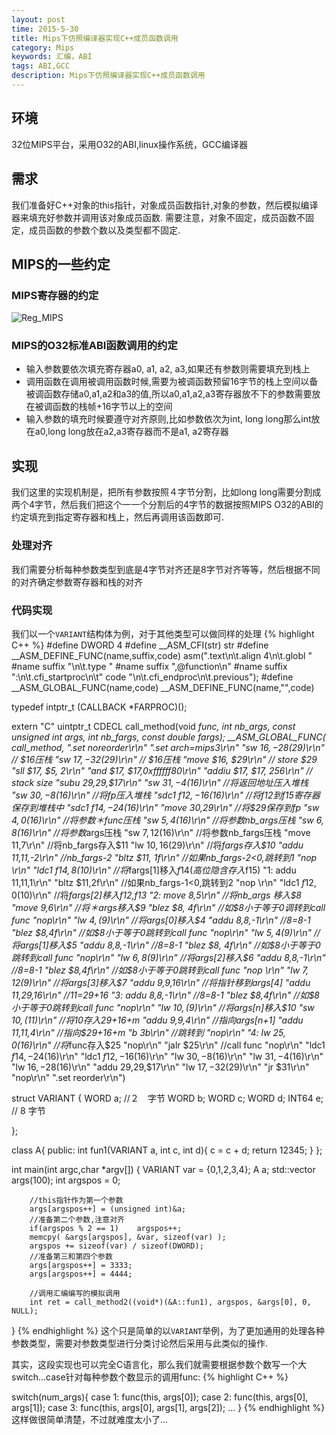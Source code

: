 ```yaml
---
layout: post
time: 2015-5-30
title: Mips下仿照编译器实现C++成员函数调用
category: Mips
keywords: 汇编，ABI
tags: ABI,GCC
description: Mips下仿照编译器实现C++成员函数调用
---
```

## 环境
32位MIPS平台，采用O32的ABI,linux操作系统，GCC编译器

## 需求
我们准备好C++对象的this指针，对象成员函数指针,对象的参数，然后模拟编译器来填充好参数并调用该对象成员函数. 需要注意，对象不固定，成员函数不固定，成员函数的参数个数以及类型都不固定.

## MIPS的一些约定

### MIPS寄存器的约定

![Reg_MIPS](http://sosohu.github.io/assets/image/posts/2015-5-30-MIPS/reg_mips.png)

### MIPS的O32标准ABI函数调用的约定
*	输入参数要依次填充寄存器a0, a1, a2, a3,如果还有参数则需要填充到栈上
*	调用函数在调用被调用函数时候,需要为被调函数预留16字节的栈上空间以备被调函数存储a0,a1,a2和a3的值,所以a0,a1,a2,a3寄存器放不下的参数需要放在被调函数的栈帧+16字节以上的空间
*	输入参数的填充时候要遵守对齐原则,比如参数依次为int, long long那么int放在a0,long long放在a2,a3寄存器而不是a1, a2寄存器

## 实现
我们这里的实现机制是，把所有参数按照４字节分割，比如long long需要分割成两个4字节，然后我们把这个一一个分割后的4字节的数据按照MIPS O32的ABI的约定填充到指定寄存器和栈上，然后再调用该函数即可.

### 处理对齐
我们需要分析每种参数类型到底是4字节对齐还是8字节对齐等等，然后根据不同的对齐确定参数寄存器和栈的对齐

### 代码实现
我们以一个`VARIANT`结构体为例，对于其他类型可以做同样的处理
{% highlight C++ %}
#define DWORD 4
#define __ASM_CFI(str) str
#define __ASM_DEFINE_FUNC(name,suffix,code) asm(".text\n\t.align 4\n\t.globl " #name suffix "\n\t.type " #name suffix ",@function\n" #name suffix ":\n\t.cfi_startproc\n\t" code "\n\t.cfi_endproc\n\t.previous");
#define __ASM_GLOBAL_FUNC(name,code) __ASM_DEFINE_FUNC(name,"",code)

typedef intptr_t (CALLBACK *FARPROC)();

extern "C" uintptr_t CDECL call_method(void *func, int nb_args, const unsigned int *args, int nb_fargs, const double* fargs);
__ASM_GLOBAL_FUNC( call_method,
					".set noreorder\r\n"
					".set arch=mips3\r\n"
					"sw $16,-28($29)\r\n" // $16压栈
					"sw $17,-32($29)\r\n" // $16压栈
					"move $16, $29\r\n" // store $29
					"sll $17, $5, 2\r\n"
					"and $17, $17,0xffffff80\r\n"
					"addiu $17, $17, 256\r\n"  // stack size
					"subu $29,$29,$17\r\n"
					"sw $31,-4($16)\r\n"   //将返回地址压入堆栈
					"sw $30,-8($16)\r\n"   //将fp压入堆栈
					"sdc1 $f12,-16($16)\r\n"  //将f12到f15寄存器保存到堆栈中
					"sdc1 $f14,-24($16)\r\n"
					"move $30,$29\r\n"       //将$29保存到fp
					"sw $4,0($16)\r\n"       //将参数＊func压栈
					"sw $5,4($16)\r\n"       //将参数nb_args压栈
					"sw $6,8($16)\r\n"       //将参数*args压栈
					"sw $7,12($16)\r\n"      //将参数nb_fargs压栈
					"move $11,$7\r\n"        //将nb_fargs存入$11
					"lw $10,16($29)\r\n"     //将*fargs存入$10
					"addu $11,$11,-2\r\n"     //nb_fargs-2
					"bltz $11, 1f\r\n"       //如果nb_fargs-2<0,跳转到1
					"nop \r\n"
					"ldc1 $f14,8($10)\r\n"   //将*fargs[1]移入$f14(高位隐含存入$f15)
					"1: addu $11,$11,1\r\n"
					"bltz $11,2f\r\n"        //如果nb_fargs-1<0,跳转到2
					"nop \r\n"
					"ldc1 $f12,0($10)\r\n"   //将*fargs[2]移入$f12,$f13
					"2: move $8,$5\r\n"      //将nb_args 移入$8
					"move $9,$6\r\n"         //将＊args移入$9
					"blez $8, 4f\r\n"        //如$8小于等于0调转到call func
					"nop\r\n"
					"lw $4,($9)\r\n"         //将args[0]移入$4
					"addu $8,$8,-1\r\n"      //$8=$8-1
					"blez $8,4f\r\n"         //如$8小于等于0跳转到call func
					"nop\r\n"
					"lw $5,4($9)\r\n"        //将args[1]移入$5
					"addu $8,$8,-1\r\n"      //$8=$8-1
					"blez $8, 4f\r\n"        //如$8小于等于0跳转到call func
					"nop\r\n"
					"lw $6,8($9)\r\n"        //将args[2]移入$6
					"addu $8,$8,-1\r\n"      //$8=$8-1
					"blez $8,4f\r\n"         //如$8小于等于0跳转到call func
					"nop \r\n"
					"lw $7,12($9)\r\n"       //将args[3]移入$7
					"addu $9,$9,16\r\n"      //将指针移到args[4]
					"addu $11,$29,16\r\n"     //$11=$29+16
					"3: addu $8,$8,-1\r\n"   //$8=$8-1
					"blez $8,4f\r\n"         //如$8小于等于0跳转到call func
					"nop\r\n"
					"lw $10,($9)\r\n"        //将args[n]移入$10
					"sw $10,($11)\r\n"        //将$10存入$29+16+m
					"addu $9,$9,4\r\n"       //指向args[n+1]
					"addu $11,$11,4\r\n"      //指向$29+16+m
					"b 3b\r\n"  	         //跳转到
					"nop\r\n"
					"4: lw $25,0($16)\r\n"   //将*func存入$25
					"nop\r\n"
					"jalr $25\r\n"             //call func
					"nop\r\n"
					"ldc1 $f14,-24($16)\r\n"
					"ldc1 $f12,-16($16)\r\n"
					"lw $30,-8($16)\r\n"
					"lw $31,-4($16)\r\n"
					"lw $16, -28($16)\r\n"
					"addu  $29,$29,$17\r\n"
					"lw $17, -32($29)\r\n"
					"jr $31\r\n"
					"nop\r\n"
					".set reorder\r\n")

struct VARIANT
{
	WORD a; //２　字节
	WORD b;
	WORD c;
	WORD d;
	INT64 e; // 8 字节

};

class A{
public:
	int fun1(VARIANT a, int c, int d){
		c = c + d;
		return 12345;
	}
};

int main(int argc,char *argv[])
{
		VARIANT var = {0,1,2,3,4};
		A a;
		std::vector<uint32> args(100);
		int argspos = 0;

		//this指针作为第一个参数
		args[argspos++] = (unsigned int)&a;
		//准备第二个参数,注意对齐
		if(argspos % 2 == 1)	argspos++;
		memcpy( &args[argspos], &var, sizeof(var) );
		argspos += sizeof(var) / sizeof(DWORD);
		//准备第三和第四个参数
		args[argspos++] = 3333;
		args[argspos++] = 4444;
		
		//调用汇编编写的模拟调用
		int ret = call_method2((void*)(&A::fun1), argspos, &args[0], 0, NULL);
}
{% endhighlight %}
这个只是简单的以`VARIANT`举例，为了更加通用的处理各种参数类型，需要对参数类型进行分类讨论然后采用与此类似的操作.

其实，这段实现也可以完全C语言化，那么我们就需要根据参数个数写一个大switch...case针对每种参数个数显示的调用func:
{% highlight C++ %}

switch(num_args){
	case 1:	func(this, args[0]);
	case 2:	func(this, args[0], args[1]);
	case 3:	func(this, args[0], args[1], args[2]);
	...
}
{% endhighlight %}
这样做很简单清楚，不过就难度太小了...
